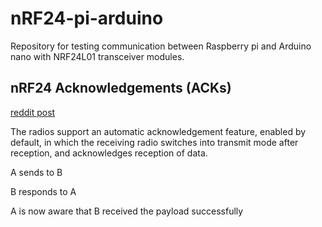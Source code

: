 # nRF24-pi-arduino
Repository for testing communication between Raspberry pi and Arduino nano with NRF24L01 transceiver modules.


## nRF24 Acknowledgements (ACKs) 

[reddit post](https://www.reddit.com/r/arduino/comments/5cp2cz/a_couple_questions_about_autoack_with_nrfs_and/)

The radios support an automatic acknowledgement feature, enabled by default, in which the receiving radio switches into transmit mode after reception, and acknowledges reception of data.

A sends to B

B responds to A

A is now aware that B received the payload successfully